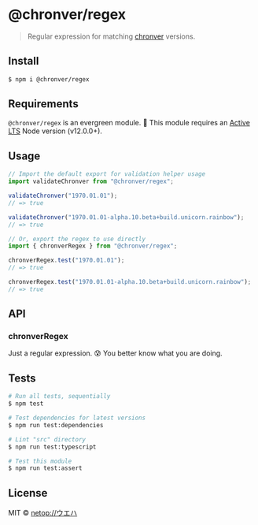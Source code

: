 # @chronver/regex

> Regular expression for matching [chronver](https://chronver.org "Official ChronVer website") versions.



## Install

```sh
$ npm i @chronver/regex
```

## Requirements

`@chronver/regex` is an evergreen module. 🌲 This module requires an [Active LTS](https://github.com/nodejs/Release) Node version (v12.0.0+).



## Usage

```js
// Import the default export for validation helper usage
import validateChronver from "@chronver/regex";

validateChronver("1970.01.01");
// => true

validateChronver("1970.01.01-alpha.10.beta+build.unicorn.rainbow");
// => true
```

```js
// Or, export the regex to use directly
import { chronverRegex } from "@chronver/regex";

chronverRegex.test("1970.01.01");
// => true

chronverRegex.test("1970.01.01-alpha.10.beta+build.unicorn.rainbow");
// => true
```



## API

### chronverRegex

Just a regular expression. 😰 You better know what you are doing.



## Tests

```sh
# Run all tests, sequentially
$ npm test

# Test dependencies for latest versions
$ npm run test:dependencies

# Lint "src" directory
$ npm run test:typescript

# Test this module
$ npm run test:assert
```



## License

MIT © [netop://ウエハ](https://webb.page "Homepage of netop://ウエハ")
